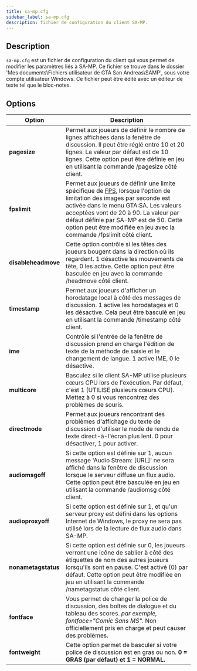 ```yaml
---
title: sa-mp.cfg
sidebar_label: sa-mp.cfg
description: fichier de configuration du client SA-MP.
---
```


## Description

`sa-mp.cfg` est un fichier de configuration du client qui vous permet de modifier les paramètres liés à SA-MP. Ce fichier se trouve dans le dossier 'Mes documents\\Fichiers utilisateur de GTA San Andreas\\SAMP', sous votre compte utilisateur Windows. Ce fichier peut être édité avec un éditeur de texte tel que le bloc-notes.

## Options

| Option              | Description                                                                                                                                                                                                                                                                                                                                 |
|---------------------|---------------------------------------------------------------------------------------------------------------------------------------------------------------------------------------------------------------------------------------------------------------------------------------------------------------------------------------------|
| **pagesize**        | Permet aux joueurs de définir le nombre de lignes affichées dans la fenêtre de discussion. Il peut être réglé entre 10 et 20 lignes. La valeur par défaut est de 10 lignes. Cette option peut être définie en jeu en utilisant la commande /pagesize côté client.                                                                                                                        |
| **fpslimit**        | Permet aux joueurs de définir une limite spécifique de [FPS](http://en.wikipedia.org/wiki/Frame_rate "http://en.wikipedia.org/wiki/Frame_rate"), lorsque l'option de limitation des images par seconde est activée dans le menu GTA:SA. Les valeurs acceptées vont de 20 à 90. La valeur par défaut définie par SA-MP est de 50. Cette option peut être modifiée en jeu avec la commande /fpslimit côté client. |
| **disableheadmove** | Cette option contrôle si les têtes des joueurs bougent dans la direction où ils regardent. 1 désactive les mouvements de tête, 0 les active. Cette option peut être basculée en jeu avec la commande /headmove côté client.                                                                                                                                     |
| **timestamp**       | Permet aux joueurs d'afficher un horodatage local à côté des messages de discussion. 1 active les horodatages et 0 les désactive. Cela peut être basculé en jeu en utilisant la commande /timestamp côté client.                                                                                                                                                |
| **ime**             | Contrôle si l'entrée de la fenêtre de discussion prend en charge l'édition de texte de la méthode de saisie et le changement de langue. 1 active IME, 0 le désactive.                                                                                                                                                                                                        |
| **multicore**       | Basculez si le client SA-MP utilise plusieurs cœurs CPU lors de l'exécution. Par défaut, c'est 1 (UTILISE plusieurs cœurs CPU). Mettez à 0 si vous rencontrez des problèmes de souris.                                                                                                                                                                                |
| **directmode**      | Permet aux joueurs rencontrant des problèmes d'affichage du texte de discussion d'utiliser le mode de rendu de texte direct-à-l'écran plus lent. 0 pour désactiver, 1 pour activer.                                                                                                                                                                                                      |
| **audiomsgoff**     | Si cette option est définie sur 1, aucun message 'Audio Stream: \[URL\]' ne sera affiché dans la fenêtre de discussion lorsque le serveur diffuse un flux audio. Cette option peut être basculée en jeu en utilisant la commande /audiomsg côté client.                                                                                                                      |
| **audioproxyoff**   | Si cette option est définie sur 1, et qu'un serveur proxy est défini dans les options Internet de Windows, le proxy ne sera pas utilisé lors de la lecture de flux audio dans SA-MP.                                                                                                                                                                               |
| **nonametagstatus** | Si cette option est définie sur 0, les joueurs verront une icône de sablier à côté des étiquettes de nom des autres joueurs lorsqu'ils sont en pause. C'est activé (0) par défaut. Cette option peut être modifiée en jeu en utilisant la commande /nametagstatus côté client.                                                                                                       |
| **fontface**        | Vous permet de changer la police de discussion, des boîtes de dialogue et du tableau des scores. _par exemple, fontface="Comic Sans MS"_. Non officiellement pris en charge et peut causer des problèmes.                                                                                                                                                                                       |
| **fontweight**      | Cette option permet de basculer si votre police de discussion est en gras ou non. **0 = GRAS (par défaut) et 1 = NORMAL.**                                                                                                                                                                                                                                           |
